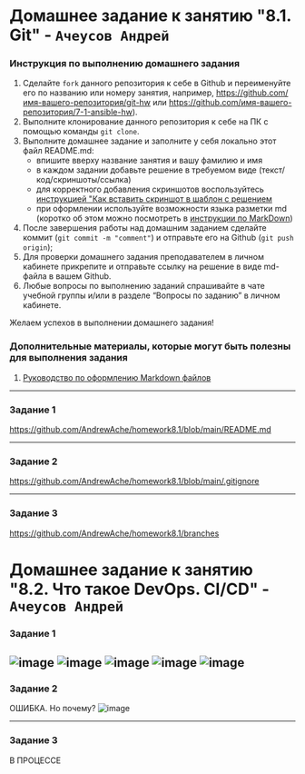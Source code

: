 # Домашнее задание к занятию "8.1. Git" - `Ачеусов Андрей`


### Инструкция по выполнению домашнего задания

   1. Сделайте `fork` данного репозитория к себе в Github и переименуйте его по названию или номеру занятия, например, https://github.com/имя-вашего-репозитория/git-hw или  https://github.com/имя-вашего-репозитория/7-1-ansible-hw).
   2. Выполните клонирование данного репозитория к себе на ПК с помощью команды `git clone`.
   3. Выполните домашнее задание и заполните у себя локально этот файл README.md:
      - впишите вверху название занятия и вашу фамилию и имя
      - в каждом задании добавьте решение в требуемом виде (текст/код/скриншоты/ссылка)
      - для корректного добавления скриншотов воспользуйтесь [инструкцией "Как вставить скриншот в шаблон с решением](https://github.com/netology-code/sys-pattern-homework/blob/main/screen-instruction.md)
      - при оформлении используйте возможности языка разметки md (коротко об этом можно посмотреть в [инструкции  по MarkDown](https://github.com/netology-code/sys-pattern-homework/blob/main/md-instruction.md))
   4. После завершения работы над домашним заданием сделайте коммит (`git commit -m "comment"`) и отправьте его на Github (`git push origin`);
   5. Для проверки домашнего задания преподавателем в личном кабинете прикрепите и отправьте ссылку на решение в виде md-файла в вашем Github.
   6. Любые вопросы по выполнению заданий спрашивайте в чате учебной группы и/или в разделе “Вопросы по заданию” в личном кабинете.
   
Желаем успехов в выполнении домашнего задания!
   
### Дополнительные материалы, которые могут быть полезны для выполнения задания

1. [Руководство по оформлению Markdown файлов](https://gist.github.com/Jekins/2bf2d0638163f1294637#Code)

---

### Задание 1

https://github.com/AndrewAche/homework8.1/blob/main/README.md

---

### Задание 2

https://github.com/AndrewAche/homework8.1/blob/main/.gitignore


---

### Задание 3

https://github.com/AndrewAche/homework8.1/branches



# Домашнее задание к занятию "8.2. Что такое DevOps. СI/СD" - `Ачеусов Андрей`


### Задание 1

![image](https://user-images.githubusercontent.com/121398221/210271204-fdc14a8f-ce73-42d7-9363-7b805f772cf1.png)
![image](https://user-images.githubusercontent.com/121398221/210271217-0c9d363e-60fc-4dbb-afa7-ec239a97a838.png)
![image](https://user-images.githubusercontent.com/121398221/210271234-46bcb933-e8b1-4bf7-82fc-774d3ae5d815.png)
![image](https://user-images.githubusercontent.com/121398221/210271051-982abcc9-8dbd-491f-b1c0-a0f5970bcf33.png)
![image](https://user-images.githubusercontent.com/121398221/210271092-8bea95c0-3c94-41ee-a12d-1d447e98dc73.png)
---

### Задание 2
ОШИБКА. Но почему?
![image](https://user-images.githubusercontent.com/121398221/210274567-7b256071-c673-430b-8a7d-6f9c0e9c56a2.png)

---

### Задание 3
В ПРОЦЕССЕ


